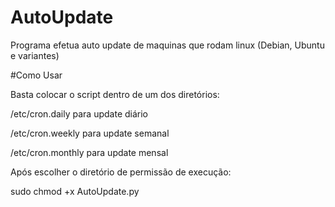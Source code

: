 # AutoUpdate

Programa efetua auto update de maquinas que rodam linux (Debian, Ubuntu e variantes)

#Como Usar

Basta colocar o script dentro de um dos diretórios:

/etc/cron.daily para update diário

/etc/cron.weekly para update semanal

/etc/cron.monthly para update mensal


Após escolher o diretório de permissão de execução:

sudo chmod +x AutoUpdate.py
